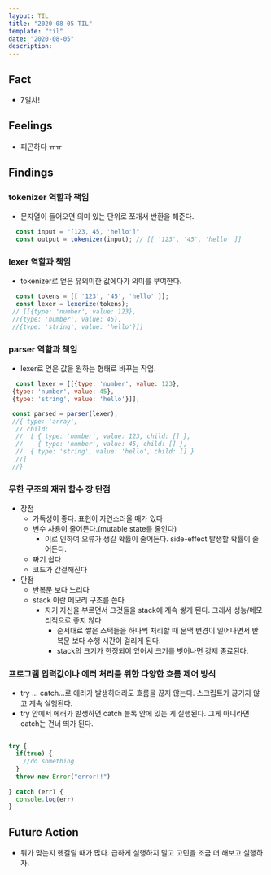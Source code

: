 ```yaml
---
layout: TIL
title: "2020-08-05-TIL"
template: "til"
date: "2020-08-05"
description: 
---
```


## Fact

- 7일차!

## Feelings

- 피곤하다 ㅠㅠ

## Findings

### tokenizer 역할과 책임

- 문자열이 들어오면 의미 있는 단위로 쪼개서 반환을 해준다.

```javascript
  const input = "[123, 45, 'hello']"
  const output = tokenizer(input); // [[ '123', '45', 'hello' ]]
```

### lexer 역할과 책임

- tokenizer로 얻은 유의미한 값에다가 의미를 부여한다.

```javascript
  const tokens = [[ '123', '45', 'hello' ]];
  const lexer = lexerize(tokens); 
 // [[{type: 'number', value: 123},
 //{type: 'number', value: 45},
 //{type: 'string', value: 'hello'}]]
```

### parser 역할과 책임

- lexer로 얻은 값을 원하는 형태로 바꾸는 작업.

```javascript
  const lexer = [[{type: 'number', value: 123},
 {type: 'number', value: 45},
 {type: 'string', value: 'hello'}]];

 const parsed = parser(lexer);
 //{ type: 'array',
  // child:
  //  [ { type: 'number', value: 123, child: [] },
  //    { type: 'number', value: 45, child: [] },
  //  { type: 'string', value: 'hello', child: [] }
  //]
 //}
```

### 무한 구조의 재귀 함수 장 단점

- 장점
  - 가독성이 좋다. 표현이 자연스러울 때가 있다
  - 변수 사용이 줄어든다.(mutable state를 줄인다) 
    - 이로 인하여 오류가 생길 확률이 줄어든다. side-effect 발생할 확률이 줄어든다.
  - 짜기 쉽다
  - 코드가 간결해진다
- 단점
  - 반복문 보다 느리다
  - stack 이란 메모리 구조를 쓴다
    - 자기 자신을 부르면서 그것들을 stack에 계속 쌓게 된다. 그래서 성능/메모리적으로 좋지 않다
      - 순서대로 쌓은 스택들을 하나씩 처리할 때 문맥 변경이 일어나면서 반복문 보다 수행 시간이 걸리게 된다.
      - stack의 크기가 한정되어 있어서 크기를 벗어나면 강제 종료된다.

### 프로그램 입력값이나 에러 처리를 위한 다양한 흐름 제어 방식

-  try ... catch...로 에러가 발생하더라도 흐름을 끊지 않는다. 스크립트가 끊기지 않고 계속 실행된다.
  - try 안에서 에러가 발생하면 catch 블록 안에 있는 게 실행된다. 그게 아니라면 catch는 건너 띄가 된다.

```javascript

try {
  if(true) {
    //do something
  }
  throw new Error("error!!")
  
} catch (err) {
  console.log(err)
}

```

## Future Action

- 뭐가 맞는지 헷갈릴 때가 많다. 급하게 실행하지 말고 고민을 조금 더 해보고 실행하자.
